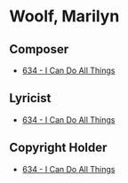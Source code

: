 # Woolf, Marilyn

## Composer

- [634 - I Can Do All Things](/hymns/634.md)

## Lyricist

- [634 - I Can Do All Things](/hymns/634.md)

## Copyright Holder

- [634 - I Can Do All Things](/hymns/634.md)

